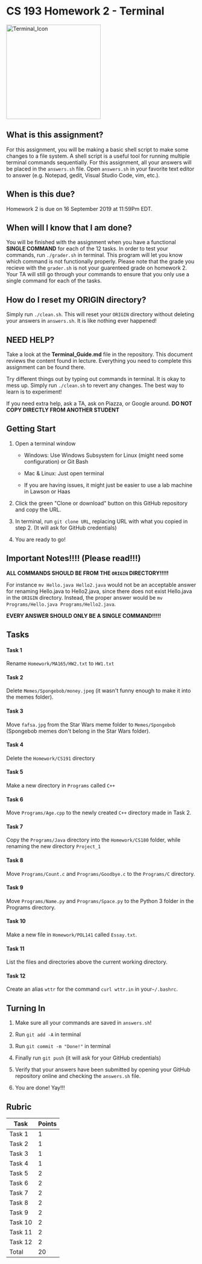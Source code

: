# CS 193 Homework 2 - Terminal

<img src="https://cdn4.iconfinder.com/data/icons/small-n-flat/24/terminal-512.png" alt="Terminal_Icon" width="250"/>

## What is this assignment?

For this assignment, you will be making a basic shell script to make some changes to a file system.  A shell script is a useful tool for running multiple terminal commands sequentially.  For this assignment, all your answers will be placed in the `answers.sh` file.  Open `answers.sh` in your favorite text editor to answer (e.g. Notepad, gedit, Visual Studio Code, vim, etc.).

## When is this due?

Homework 2 is due on 16 September 2019 at 11:59Pm EDT.

## When will I know that I am done?

You will be finished with the assignment when you have a functional **SINGLE COMMAND** for each of the 12 tasks.  In order to test your commands, run `./grader.sh` in terminal.  This program will let you know which command is not functionally properly.  Please note that the grade you recieve with the `grader.sh` is not your guarenteed grade on homework 2.  Your TA will still go through your commands to ensure that you only use a single command for each of the tasks.  

## How do I reset my ORIGIN directory?

Simply run `./clean.sh`. This will reset your `ORIGIN` directory without deleting your answers in `answers.sh`. It is like nothing ever happened!

## NEED HELP?

Take a look at the **Terminal_Guide.md** file in the repository.  This document reviews the content found in lecture.  Everything you need to complete this assignment can be found there.  

Try different things out by typing out commands in terminal.  It is okay to mess up.  Simply run `./clean.sh` to revert any changes.  The best way to learn is to experiment!

If you need extra help, ask a TA, ask on Piazza, or Google around.  **DO NOT COPY DIRECTLY FROM ANOTHER STUDENT**

## Getting Start

1. Open a terminal window 
   
   * Windows: Use Windows Subsystem for Linux (might need some configuration) or Git Bash
   
   * Mac & Linux: Just open terminal
   
   * If you are having issues, it might just be easier to use a lab machine in Lawson or Haas

2. Click the green "Clone or download" button on this GitHub repository and copy the URL.

3. In terminal, run `git clone URL`, replacing URL with what you copied in step 2.  (It will ask for GitHub credentials)

4. You are ready to go!

## Important Notes!!!! (Please read!!!)

**ALL COMMANDS SHOULD BE FROM THE `ORIGIN` DIRECTORY!!!!!**

For instance `mv Hello.java Hello2.java` would not be an acceptable answer for renaming Hello.java to Hello2.java, since there does not exist Hello.java in the `ORIGIN` directory. Instead, the proper answer would be `mv Programs/Hello.java Programs/Hello2.java`.

**EVERY ANSWER SHOULD ONLY BE A SINGLE COMMAND!!!!!**

## Tasks

#### Task 1

Rename `Homework/MA165/HW2.txt` to `HW1.txt`

#### Task 2

Delete `Memes/Spongebob/money.jpeg` (it wasn't funny enough to make it into the memes folder).

#### Task 3

Move `fafsa.jpg` from the Star Wars meme folder to `Memes/Spongebob` (Spongebob memes don't belong in the Star Wars folder).

#### Task 4

Delete the `Homework/CS191` directory

#### Task 5

Make a new directory in `Programs` called `C++`

#### Task 6

Move `Programs/Age.cpp` to the newly created `C++` directory made in Task 2.

#### Task 7

Copy the `Programs/Java` directory into the `Homework/CS180` folder, while renaming the new directory `Project_1`

#### Task 8

Move `Programs/Count.c` and `Programs/Goodbye.c` to the `Programs/C` directory.

#### Task 9

Move `Programs/Name.py` and `Programs/Space.py` to the Python 3 folder in the Programs directory.

#### Task 10

Make a new file in `Homework/POL141` called `Essay.txt`.

#### Task 11

List the files and directories above the current working directory.

#### Task 12

Create an alias `wttr` for the command `curl wttr.in` in your`~/.bashrc`. 

## Turning In

1. Make sure all your commands are saved in `answers.sh`!

2. Run `git add -A` in terminal

3. Run `git commit -m "Done!"` in terminal

4. Finally run `git push` (it will ask for your GitHub credentials)

5. Verify that your answers have been submitted by opening your GitHub repository online and checking the `answers.sh` file.  

6. You are done! Yay!!!

## Rubric

| Task    | Points |
| ------- | ------ |
| Task 1  | 1      |
| Task 2  | 1      |
| Task 3  | 1      |
| Task 4  | 1      |
| Task 5  | 2      |
| Task 6  | 2      |
| Task 7  | 2      |
| Task 8  | 2      |
| Task 9  | 2      |
| Task 10 | 2      |
| Task 11 | 2      |
| Task 12 | 2      |
| Total   | 20     |
